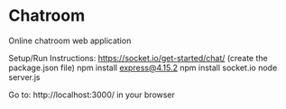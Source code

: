 # Chatroom
Online chatroom web application

Setup/Run Instructions:
https://socket.io/get-started/chat/ (create the package.json file)
npm install express@4.15.2
npm install socket.io
node server.js

Go to: http://localhost:3000/ in your browser
